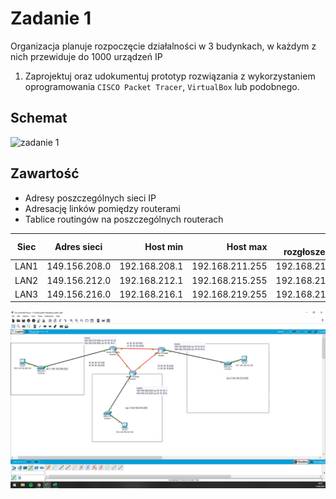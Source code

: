 # Zadanie 1

Organizacja planuje rozpoczęcie działalności w 3 budynkach, w każdym z nich przewiduje do 1000 urządzeń IP

1. Zaprojektuj oraz udokumentuj prototyp rozwiązania z wykorzystaniem oprogramowania ``CISCO Packet Tracer``, ``VirtualBox`` lub podobnego. 

## Schemat

![zadanie 1](stage-01.svg)

## Zawartość

 * Adresy poszczególnych sieci IP
 * Adresację linków pomiędzy routerami
 * Tablice routingów na poszczególnych routerach

| Siec   | Adres sieci | Host min     | Host max      | Adres rozgłoszeniowy |
| -------------     |:-------------: | -----:       | -----:        | -----:    |
|   LAN1       | 149.156.208.0 | 192.168.208.1   | 192.168.211.255 | 192.168.211.255  |
|   LAN2     | 149.156.212.0 |   192.168.212.1  | 192.168.215.255 | 192.168.215.255 |
|   LAN3   | 149.156.216.0 | 192.168.216.1 | 192.168.219.255| 192.168.219.255 |


 
 ![zadanie 1](zad6.PNG)

 
